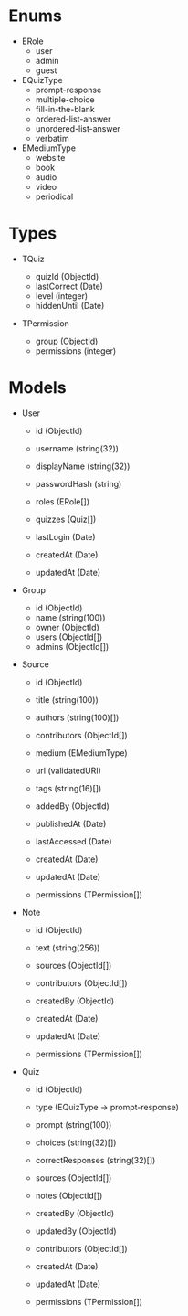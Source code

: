 <!-- This markdown can be viewed as a mindmap using the MarkMap VS Code extension.

MarkMap can also export the mindmap into an HTML file that uses SVG to draw the mindmap -->

# Enums

-   ERole
    -   user
    -   admin
    -   guest
-   EQuizType
    -   prompt-response
    -   multiple-choice
    -   fill-in-the-blank
    -   ordered-list-answer
    -   unordered-list-answer
    -   verbatim
-   EMediumType
    -   website
    -   book
    -   audio
    -   video
    -   periodical

# Types

-   TQuiz
    -   quizId (ObjectId)
    -   lastCorrect (Date)
    -   level (integer)
    -   hiddenUntil (Date)

-   TPermission
    -   group (ObjectId)
    -   permissions (integer)

# Models

-   User

    -   id (ObjectId)

    -   username (string(32))
    -   displayName (string(32))
    -   passwordHash (string)
    -   roles (ERole[])
    -   quizzes (Quiz[])
    -   lastLogin (Date)

    -   createdAt (Date)
    -   updatedAt (Date)

-   Group

    -   id (ObjectId)
    -   name (string(100))
    -   owner (ObjectId)
    -   users (ObjectId[])
    -   admins (ObjectId[])

-   Source

    -   id (ObjectId)

    -   title (string(100))
    -   authors (string(100)[])
    -   contributors (ObjectId[])
    -   medium (EMediumType)
    -   url (validatedURI)
    -   tags (string(16)[])

    -   addedBy (ObjectId)
    -   publishedAt (Date)
    -   lastAccessed (Date)

    -   createdAt (Date)
    -   updatedAt (Date)
    -   permissions (TPermission[])

-   Note

    -   id (ObjectId)

    -   text (string(256))
    -   sources (ObjectId[])
    -   contributors (ObjectId[])
    -   createdBy (ObjectId)

    -   createdAt (Date)
    -   updatedAt (Date)
    -   permissions (TPermission[])

-   Quiz

    -   id (ObjectId)

    -   type (EQuizType -> prompt-response)
    -   prompt (string(100))
    -   choices (string(32)[])
    -   correctResponses (string(32)[])

    -   sources (ObjectId[])
    -   notes (ObjectId[])
    -   createdBy (ObjectId)
    -   updatedBy (ObjectId)
    -   contributors (ObjectId[])

    -   createdAt (Date)
    -   updatedAt (Date)
    -   permissions (TPermission[])
